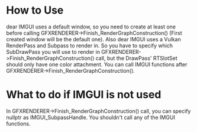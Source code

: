 # How to Use
dear IMGUI uses a default window, so you need to create at least one before calling GFXRENDERER->Finish_RenderGraphConstruction() (First created window will be the default one). Also dear IMGUI uses a Vulkan RenderPass and Subpass to render in. So you have to specify which SubDrawPass you will use to render in GFXRENDERER->Finish_RenderGraphConstruction() call, but the DrawPass' RTSlotSet should only have one color attachment. You can call IMGUI functions after GFXRENDERER->Finish_RenderGraphConstruction(). 

# What to do if IMGUI is not used
In GFXRENDERER->Finish_RenderGraphConstruction() call, you can specify nullptr as IMGUI_SubpassHandle. You shouldn't call any of the IMGUI functions.